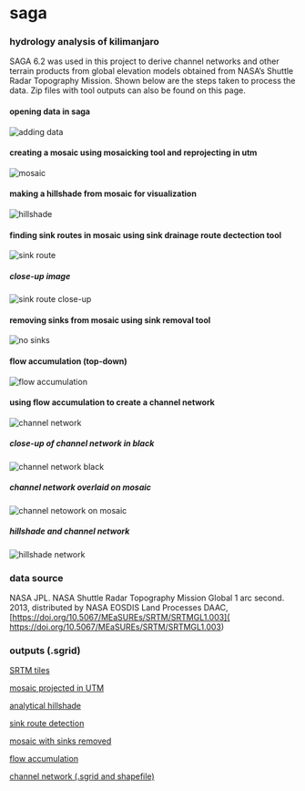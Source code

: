 # saga
### hydrology analysis of kilimanjaro
SAGA 6.2 was used in this project to derive channel networks and other terrain products from global elevation models obtained from NASA’s Shuttle Radar Topography Mission. Shown below are the steps taken to process the data. Zip files with tool outputs can also be found on this page. 

#### opening data in saga
![adding data](images/addingData.png)
#### creating a mosaic using mosaicking tool and reprojecting in utm
![mosaic](images/mosaic.PNG)
#### making a hillshade from mosaic for visualization
![hillshade](images/hillshade.PNG)
#### finding sink routes in mosaic using sink drainage route dectection tool
![sink route](images/sinkRoute.PNG)
##### close-up image
![sink route close-up](images/sinkRouteClose.png)
#### removing sinks from mosaic using sink removal tool
![no sinks](images/mosaicNoSinks.PNG)
#### flow accumulation (top-down)
![flow accumulation](images/flowAccumulation.PNG)
#### using flow accumulation to create a channel network
![channel network](images/channelNetwork.PNG)
##### close-up of channel network in black
![channel network black](images/channelNetworkClose.png)
##### channel network overlaid on mosaic
![channel netowork on mosaic](images/mosaicChannel.PNG)
##### hillshade and channel network
![hillshade network](images/hillshadeChannelNetwork.png)

### data source
NASA JPL. NASA Shuttle Radar Topography Mission Global 1 arc second. 2013, distributed by NASA EOSDIS Land Processes DAAC, [https://doi.org/10.5067/MEaSUREs/SRTM/SRTMGL1.003]( https://doi.org/10.5067/MEaSUREs/SRTM/SRTMGL1.003)

### outputs (.sgrid)
[SRTM tiles](data/rawData.zip)

[mosaic projected in UTM](data/mosaicUTM.zip)

[analytical hillshade](data/hillshade.zip)

[sink route detection](data/sinkRoute.zip)

[mosaic with sinks removed](data/mosaicNoSinks.zip)

[flow accumulation](data/flowAccumulation.zip)

[channel network (.sgrid and shapefile)](data/channelNetwork.zip)


